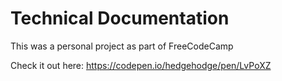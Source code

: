# Technical Documentation

This was a personal project as part of FreeCodeCamp

Check it out here: https://codepen.io/hedgehodge/pen/LvPoXZ
